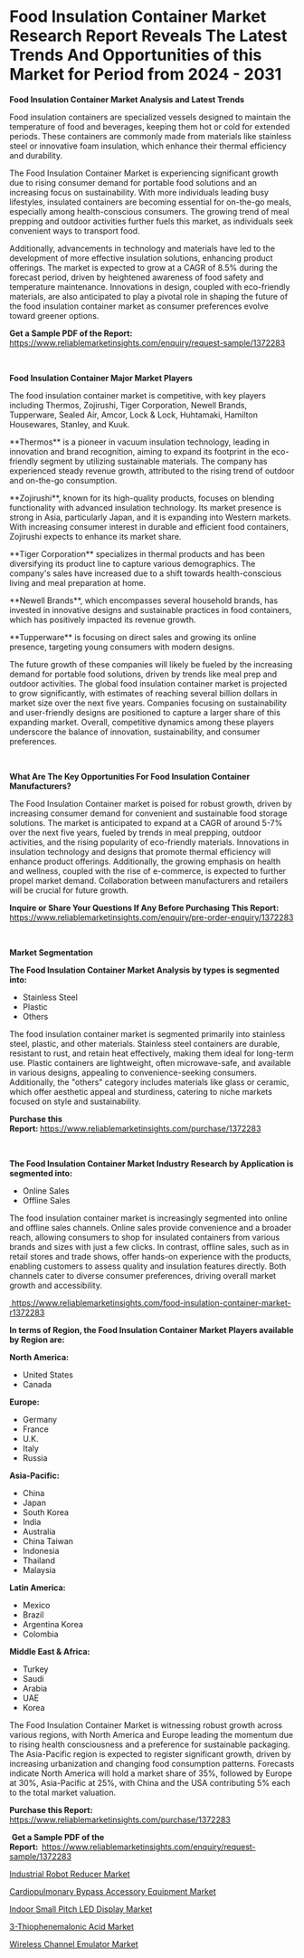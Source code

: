 <p><h1>Food Insulation Container Market Research Report Reveals The Latest Trends And Opportunities of this Market for Period from 2024 - 2031</h1></p><p><strong>Food Insulation Container Market Analysis and Latest Trends</strong></p>
<p><p>Food insulation containers are specialized vessels designed to maintain the temperature of food and beverages, keeping them hot or cold for extended periods. These containers are commonly made from materials like stainless steel or innovative foam insulation, which enhance their thermal efficiency and durability. </p><p>The Food Insulation Container Market is experiencing significant growth due to rising consumer demand for portable food solutions and an increasing focus on sustainability. With more individuals leading busy lifestyles, insulated containers are becoming essential for on-the-go meals, especially among health-conscious consumers. The growing trend of meal prepping and outdoor activities further fuels this market, as individuals seek convenient ways to transport food.</p><p>Additionally, advancements in technology and materials have led to the development of more effective insulation solutions, enhancing product offerings. The market is expected to grow at a CAGR of 8.5% during the forecast period, driven by heightened awareness of food safety and temperature maintenance. Innovations in design, coupled with eco-friendly materials, are also anticipated to play a pivotal role in shaping the future of the food insulation container market as consumer preferences evolve toward greener options.</p></p>
<p><strong>Get a Sample PDF of the Report:&nbsp;</strong> <a href="https://www.reliablemarketinsights.com/enquiry/request-sample/1372283?utm_campaign=1340&utm_medium=2&utm_source=Github&utm_content=ia&utm_term=11102024&utm_id=food-insulation-container">https://www.reliablemarketinsights.com/enquiry/request-sample/1372283</a></p>
<p>&nbsp;</p>
<p><strong>Food Insulation Container Major Market Players</strong></p>
<p><p>The food insulation container market is competitive, with key players including Thermos, Zojirushi, Tiger Corporation, Newell Brands, Tupperware, Sealed Air, Amcor, Lock & Lock, Huhtamaki, Hamilton Housewares, Stanley, and Kuuk. </p><p>**Thermos** is a pioneer in vacuum insulation technology, leading in innovation and brand recognition, aiming to expand its footprint in the eco-friendly segment by utilizing sustainable materials. The company has experienced steady revenue growth, attributed to the rising trend of outdoor and on-the-go consumption.</p><p>**Zojirushi**, known for its high-quality products, focuses on blending functionality with advanced insulation technology. Its market presence is strong in Asia, particularly Japan, and it is expanding into Western markets. With increasing consumer interest in durable and efficient food containers, Zojirushi expects to enhance its market share.</p><p>**Tiger Corporation** specializes in thermal products and has been diversifying its product line to capture various demographics. The company's sales have increased due to a shift towards health-conscious living and meal preparation at home. </p><p>**Newell Brands**, which encompasses several household brands, has invested in innovative designs and sustainable practices in food containers, which has positively impacted its revenue growth. </p><p>**Tupperware** is focusing on direct sales and growing its online presence, targeting young consumers with modern designs. </p><p>The future growth of these companies will likely be fueled by the increasing demand for portable food solutions, driven by trends like meal prep and outdoor activities. The global food insulation container market is projected to grow significantly, with estimates of reaching several billion dollars in market size over the next five years. Companies focusing on sustainability and user-friendly designs are positioned to capture a larger share of this expanding market. Overall, competitive dynamics among these players underscore the balance of innovation, sustainability, and consumer preferences.</p></p>
<p>&nbsp;</p>
<p><strong>What Are The Key Opportunities For Food Insulation Container Manufacturers?</strong></p>
<p><p>The Food Insulation Container market is poised for robust growth, driven by increasing consumer demand for convenient and sustainable food storage solutions. The market is anticipated to expand at a CAGR of around 5-7% over the next five years, fueled by trends in meal prepping, outdoor activities, and the rising popularity of eco-friendly materials. Innovations in insulation technology and designs that promote thermal efficiency will enhance product offerings. Additionally, the growing emphasis on health and wellness, coupled with the rise of e-commerce, is expected to further propel market demand. Collaboration between manufacturers and retailers will be crucial for future growth.</p></p>
<p><strong>Inquire or Share Your Questions If Any Before Purchasing This Report:</strong> <a href="https://www.reliablemarketinsights.com/enquiry/pre-order-enquiry/1372283?utm_campaign=1340&utm_medium=2&utm_source=Github&utm_content=ia&utm_term=11102024&utm_id=food-insulation-container">https://www.reliablemarketinsights.com/enquiry/pre-order-enquiry/1372283</a></p>
<p>&nbsp;</p>
<p><strong>Market Segmentation</strong></p>
<p><strong>The Food Insulation Container Market Analysis by types is segmented into:</strong></p>
<p><ul><li>Stainless Steel</li><li>Plastic</li><li>Others</li></ul></p>
<p><p>The food insulation container market is segmented primarily into stainless steel, plastic, and other materials. Stainless steel containers are durable, resistant to rust, and retain heat effectively, making them ideal for long-term use. Plastic containers are lightweight, often microwave-safe, and available in various designs, appealing to convenience-seeking consumers. Additionally, the "others" category includes materials like glass or ceramic, which offer aesthetic appeal and sturdiness, catering to niche markets focused on style and sustainability.</p></p>
<p><strong>Purchase this Report:&nbsp;</strong><a href="https://www.reliablemarketinsights.com/purchase/1372283?utm_campaign=1340&utm_medium=2&utm_source=Github&utm_content=ia&utm_term=11102024&utm_id=food-insulation-container">https://www.reliablemarketinsights.com/purchase/1372283</a></p>
<p>&nbsp;</p>
<p><strong>The Food Insulation Container Market Industry Research by Application is segmented into:</strong></p>
<p><ul><li>Online Sales</li><li>Offline Sales</li></ul></p>
<p><p>The food insulation container market is increasingly segmented into online and offline sales channels. Online sales provide convenience and a broader reach, allowing consumers to shop for insulated containers from various brands and sizes with just a few clicks. In contrast, offline sales, such as in retail stores and trade shows, offer hands-on experience with the products, enabling customers to assess quality and insulation features directly. Both channels cater to diverse consumer preferences, driving overall market growth and accessibility.</p></p>
<p><a href="https://www.reliablemarketinsights.com/food-insulation-container-market-r1372283?utm_campaign=1340&utm_medium=2&utm_source=Github&utm_content=ia&utm_term=11102024&utm_id=food-insulation-container">&nbsp;https://www.reliablemarketinsights.com/food-insulation-container-market-r1372283</a></p>
<p><strong>In terms of Region, the Food Insulation Container Market Players available by Region are:</strong></p>
<p>
    <p> <strong> North America: </strong>
        <ul>
            <li>United States</li>
            <li>Canada</li>
        </ul>
        </p> 
    <p> <strong> Europe: </strong>
        <ul>
            <li>Germany</li>
            <li>France</li>
            <li>U.K.</li>
            <li>Italy</li>
            <li>Russia</li>
        </ul>
        </p> 
    <p> <strong> Asia-Pacific: </strong>
        <ul>
            <li>China</li>
            <li>Japan</li>
            <li>South Korea</li>
            <li>India</li>
            <li>Australia</li>
            <li>China Taiwan</li>
            <li>Indonesia</li>
            <li>Thailand</li>
            <li>Malaysia</li>
        </ul>
        </p> 
    <p> <strong> Latin America: </strong>
        <ul>
            <li>Mexico</li>
            <li>Brazil</li>
            <li>Argentina Korea</li>
            <li>Colombia</li>
        </ul>
        </p> 
    <p> <strong> Middle East & Africa: </strong>
        <ul>
            <li>Turkey</li>
            <li>Saudi</li>
            <li>Arabia</li>
            <li>UAE</li>
            <li>Korea</li>
        </ul>
    </p>
    </p>
<p><p>The Food Insulation Container Market is witnessing robust growth across various regions, with North America and Europe leading the momentum due to rising health consciousness and a preference for sustainable packaging. The Asia-Pacific region is expected to register significant growth, driven by increasing urbanization and changing food consumption patterns. Forecasts indicate North America will hold a market share of 35%, followed by Europe at 30%, Asia-Pacific at 25%, with China and the USA contributing 5% each to the total market valuation.</p></p>
<p><strong>Purchase this Report: </strong><a href="https://www.reliablemarketinsights.com/purchase/1372283?utm_campaign=1340&utm_medium=2&utm_source=Github&utm_content=ia&utm_term=11102024&utm_id=food-insulation-container">https://www.reliablemarketinsights.com/purchase/1372283</a></p>
<p>&nbsp;<strong>Get a Sample PDF of the Report:&nbsp;&nbsp;</strong><a href="https://www.reliablemarketinsights.com/enquiry/request-sample/1372283?utm_campaign=1340&utm_medium=2&utm_source=Github&utm_content=ia&utm_term=11102024&utm_id=food-insulation-container">https://www.reliablemarketinsights.com/enquiry/request-sample/1372283</a></p>
<p><strong></strong></p>
<p><p><a href="https://www.linkedin.com/pulse/industrial-robot-reducer-market-consolidation-impact-structure-ro6pe?utm_campaign=1340&utm_medium=2&utm_source=Github&utm_content=ia&utm_term=11102024&utm_id=food-insulation-container">Industrial Robot Reducer Market</a></p><p><a href="https://www.linkedin.com/pulse/emerging-cardiopulmonary-bypass-accessory-equipment-market-siy1e?utm_campaign=1340&utm_medium=2&utm_source=Github&utm_content=ia&utm_term=11102024&utm_id=food-insulation-container">Cardiopulmonary Bypass Accessory Equipment Market</a></p><p><a href="https://www.linkedin.com/pulse/indoor-small-pitch-led-display-market-matrix-applications-gpjxc?utm_campaign=1340&utm_medium=2&utm_source=Github&utm_content=ia&utm_term=11102024&utm_id=food-insulation-container">Indoor Small Pitch LED Display Market</a></p><p><a href="https://www.linkedin.com/pulse/3-thiophenemalonic-acid-market-research-report-2024--wcric?utm_campaign=1340&utm_medium=2&utm_source=Github&utm_content=ia&utm_term=11102024&utm_id=food-insulation-container">3-Thiophenemalonic Acid Market</a></p><p><a href="https://issuu.com/reportprime-2/docs/wireless-channel-emulator-market-si_889ff1b021bfd9?utm_campaign=1340&utm_medium=2&utm_source=Github&utm_content=ia&utm_term=11102024&utm_id=food-insulation-container">Wireless Channel Emulator Market</a></p></p>